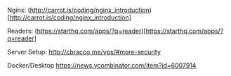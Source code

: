 
Nginx: (http://carrot.is/coding/nginx_introduction)[http://carrot.is/coding/nginx_introduction]

Readers: (https://starthq.com/apps/?q=reader)[https://starthq.com/apps/?q=reader]


Server Setup:
http://cbracco.me/vps/#more-security


Docker/Desktop
https://news.ycombinator.com/item?id=6007914
